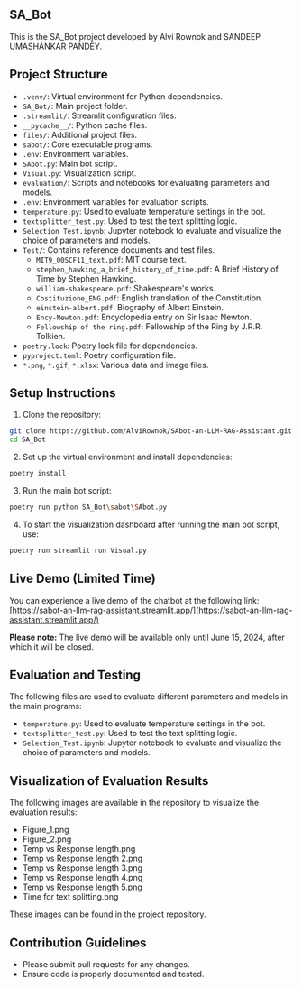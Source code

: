 ## SA_Bot

This is the SA_Bot project developed by Alvi Rownok and SANDEEP UMASHANKAR PANDEY.

## Project Structure

* `.venv/`: Virtual environment for Python dependencies.
* `SA_Bot/`: Main project folder.
* `.streamlit/`: Streamlit configuration files.
* `__pycache__/`: Python cache files.
* `files/`: Additional project files.
* `sabot/`: Core executable programs.
* `.env`: Environment variables.
* `SAbot.py`: Main bot script.
* `Visual.py`: Visualization script.
* `evaluation/`: Scripts and notebooks for evaluating parameters and models.
* `.env`: Environment variables for evaluation scripts.
* `temperature.py`: Used to evaluate temperature settings in the bot.
* `textsplitter_test.py`: Used to test the text splitting logic.
* `Selection_Test.ipynb`: Jupyter notebook to evaluate and visualize the choice of parameters and models.
* `Test/`: Contains reference documents and test files.
    * `MIT9_00SCF11_text.pdf`: MIT course text.
    * `stephen_hawking_a_brief_history_of_time.pdf`: A Brief History of Time by Stephen Hawking.
    * `william-shakespeare.pdf`: Shakespeare's works.
    * `Costituzione_ENG.pdf`: English translation of the Constitution.
    * `einstein-albert.pdf`: Biography of Albert Einstein.
    * `Ency-Newton.pdf`: Encyclopedia entry on Sir Isaac Newton.
    * `Fellowship of the ring.pdf`: Fellowship of the Ring by J.R.R. Tolkien.
* `poetry.lock`: Poetry lock file for dependencies.
* `pyproject.toml`: Poetry configuration file.
* `*.png`, `*.gif`, `*.xlsx`: Various data and image files.

## Setup Instructions

1. Clone the repository:

```bash
git clone https://github.com/AlviRownok/SAbot-an-LLM-RAG-Assistant.git
cd SA_Bot
```

2. Set up the virtual environment and install dependencies:

```bash
poetry install
```

3. Run the main bot script:

```bash
poetry run python SA_Bot\sabot\SAbot.py
```

4. To start the visualization dashboard after running the main bot script, use:

```bash
poetry run streamlit run Visual.py
```

## Live Demo (Limited Time)

You can experience a live demo of the chatbot at the following link: [https://sabot-an-llm-rag-assistant.streamlit.app/](https://sabot-an-llm-rag-assistant.streamlit.app/)

**Please note:** The live demo will be available only until June 15, 2024, after which it will be closed.

## Evaluation and Testing

The following files are used to evaluate different parameters and models in the main programs:

* `temperature.py`: Used to evaluate temperature settings in the bot.
* `textsplitter_test.py`: Used to test the text splitting logic.
* `Selection_Test.ipynb`: Jupyter notebook to evaluate and visualize the choice of parameters and models.

## Visualization of Evaluation Results

The following images are available in the repository to visualize the evaluation results:

* Figure_1.png
* Figure_2.png
* Temp vs Response length.png
* Temp vs Response length 2.png
* Temp vs Response length 3.png
* Temp vs Response length 4.png
* Temp vs Response length 5.png
* Time for text splitting.png

These images can be found in the project repository.

## Contribution Guidelines

* Please submit pull requests for any changes.
* Ensure code is properly documented and tested.

